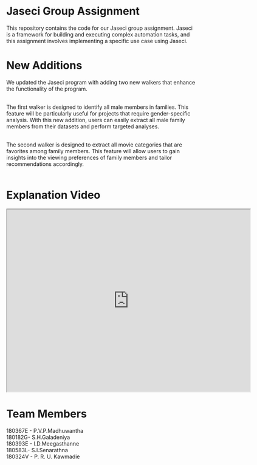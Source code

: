 # Jaseci Group Assignment
This repository contains the code for our Jaseci group assignment. Jaseci is a framework for building and executing complex automation tasks, and this assignment involves implementing a specific use case using Jaseci.

# New Additions
We updated the Jaseci program with adding two new walkers that enhance the functionality of the program. <br><br>

The first walker is designed to identify all male members in families. This feature will be particularly useful for projects that require gender-specific analysis. With this new addition, users can easily extract all male family members from their datasets and perform targeted analyses.<br><br>

The second walker is designed to extract all movie categories that are favorites among family members. This feature will allow users to gain insights into the viewing preferences of family members and tailor recommendations accordingly.<br><br>

# Explanation Video <br>
<iframe src="https://drive.google.com/file/d/1eDbc0nJTZ2zR79K3eovyfUb0H01T4BKb/preview" width="640" height="480" allow="autoplay"></iframe>


# Team Members
180367E - P.V.P.Madhuwantha <br>
180182G- S.H.Galadeniya <br>
180393E - I.D.Meegasthanne <br>
180583L- S.I.Senarathna <br>
180324V - P. R. U. Kawmadie <br>
